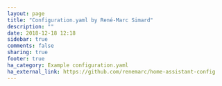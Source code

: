 ```yaml
---
layout: page
title: "Configuration.yaml by René-Marc Simard"
description: ""
date: 2018-12-18 12:18
sidebar: true
comments: false
sharing: true
footer: true
ha_category: Example configuration.yaml
ha_external_link: https://github.com/renemarc/home-assistant-config
---
```

